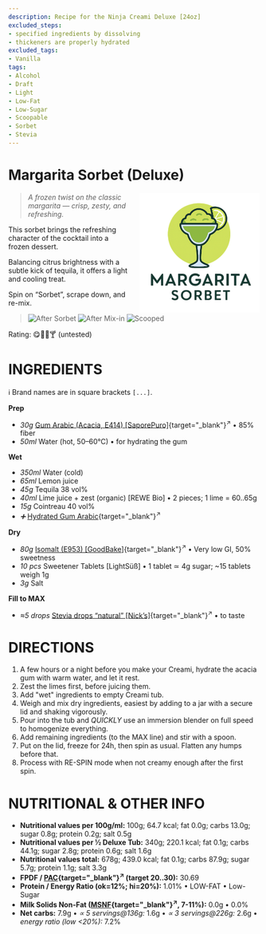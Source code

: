```yaml
---
description: Recipe for the Ninja Creami Deluxe [24oz]
excluded_steps:
- specified ingredients by dissolving
- thickeners are properly hydrated
excluded_tags:
- Vanilla
tags:
- Alcohol
- Draft
- Light
- Low-Fat
- Low-Sugar
- Scoopable
- Sorbet
- Stevia
---
```

# Margarita Sorbet (Deluxe)
<img style="float: right; margin-left: 1.5em;" width=240 alt="Logo" src="logo-Margarita-Sorbet.png" />

> *A frozen twist on the classic margarita — crisp, zesty, and refreshing.*

This sorbet brings the refreshing character of the cocktail into a frozen dessert.

Balancing citrus brightness with a subtle kick of tequila, it offers a light and cooling treat.

Spin on “Sorbet”, scrape down, and re-mix.

> <img width=220 alt="After Sorbet" src="_1.jpg" class="zoomable" />
> <img width=220 alt="After Mix-in" src="_2.jpg" class="zoomable" />
> <img width=220 alt="Scooped" src="_3.jpg" class="zoomable" />

Rating: 😋🍋‍🟩🍸  (untested)

# INGREDIENTS

ℹ️ Brand names are in square brackets `[...]`.

**Prep**

  - _30g_ [Gum Arabic (Acacia, E414) \[SaporePuro\]](/ice-creamery/info/ingredients/#acacia-gum-gum-arabic-e414){target="_blank"}<sup>↗</sup> • 85% fiber
  - _50ml_ Water (hot, 50–60°C) • for hydrating the gum

**Wet**

  - _350ml_ Water (cold)
  - _65ml_ Lemon juice
  - _45g_ Tequila 38 vol%
  - _40ml_ Lime juice + zest (organic) [REWE Bio] • 2 pieces; 1 lime = 60..65g
  - _15g_ Cointreau 40 vol%
  - _➕_ [Hydrated Gum Arabic](/ice-creamery/info/ingredients/#acacia-gum-gum-arabic-e414){target="_blank"}<sup>↗</sup>

**Dry**

  - _80g_ [Isomalt (E953) \[GoodBake\]](/ice-creamery/info/ingredients/#isomalt-e953){target="_blank"}<sup>↗</sup> • Very low GI, 50% sweetness
  - _10 pcs_ Sweetener Tablets [LightSüß] • 1 tablet ≃ 4g sugar; ~15 tablets weigh 1g
  - _3g_ Salt

**Fill to MAX**

  - _≈5 drops_ [Stevia drops “natural” \[Nick’s\]](/ice-creamery/info/ingredients/#stevia-e960){target="_blank"}<sup>↗</sup> • to taste

# DIRECTIONS

 1. A few hours or a night before you make your Creami, hydrate the acacia gum with warm water, and let it rest.
 1. Zest the limes first, before juicing them.
 1. Add "wet" ingredients to empty Creami tub.
 1. Weigh and mix dry ingredients, easiest by adding to a jar with a secure lid and shaking vigorously.
 1. Pour into the tub and *QUICKLY* use an immersion blender on full speed to homogenize everything.
 1. Add remaining ingredients (to the MAX line) and stir with a spoon.
 1. Put on the lid, freeze for 24h, then spin as usual. Flatten any humps before that.
 1. Process with RE-SPIN mode when not creamy enough after the first spin.

# NUTRITIONAL & OTHER INFO

- **Nutritional values per 100g/ml:** 100g; 64.7 kcal; fat 0.0g; carbs 13.0g; sugar 0.8g; protein 0.2g; salt 0.5g
- **Nutritional values per ½ Deluxe Tub:** 340g; 220.1 kcal; fat 0.1g; carbs 44.1g; sugar 2.8g; protein 0.6g; salt 1.6g
- **Nutritional values total:** 678g; 439.0 kcal; fat 0.1g; carbs 87.9g; sugar 5.7g; protein 1.1g; salt 3.3g
- **FPDF / [PAC](/ice-creamery/info/glossary/#potere-anti-congelante-pac){target="_blank"}<sup>↗</sup> (target 20..30):** 30.69
- **Protein / Energy Ratio (ok=12%; hi=20%):** 1.01% • LOW-FAT • Low-Sugar
- **Milk Solids Non-Fat ([MSNF](/ice-creamery/info/glossary/#milk-solids-not-fat-msnf){target="_blank"}<sup>↗</sup>, 7-11%):** 0.0g • 0.0%
- **Net carbs:** 7.9g • *∝ 5 servings@136g:* 1.6g • *∝ 3 servings@226g:* 2.6g • *energy ratio (low <20%):* 7.2%

